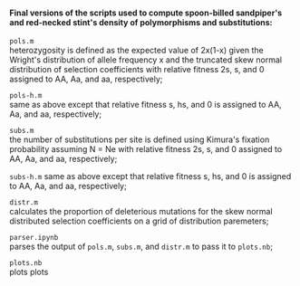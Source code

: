 #### Final versions of the scripts used to compute spoon-billed sandpiper's and red-necked stint's density of polymorphisms and substitutions:

`pols.m`\
heterozygosity is defined as the expected value of 2x(1-x) given the Wright's distribution of allele frequency x and the truncated skew normal distribution of selection coefficients with relative fitness 2s, s, and 0 assigned to AA, Aa, and aa, respectively;

`pols-h.m`\
same as above except that relative fitness s, hs, and 0 is assigned to AA, Aa, and aa, respectively;

`subs.m`\
the number of substitutions per site is defined using Kimura's fixation probability assuming N = Ne with relative fitness 2s, s, and 0 assigned to AA, Aa, and aa, respectively;

`subs-h.m`
same as above except that relative fitness s, hs, and 0 is assigned to AA, Aa, and aa, respectively;

`distr.m`\
calculates the proportion of deleterious mutations for the skew normal distributed selection coefficients on a grid of distribution paremeters;

`parser.ipynb`\
parses the output of `pols.m`, `subs.m`, and `distr.m` to pass it to `plots.nb`;

`plots.nb`\
plots plots

